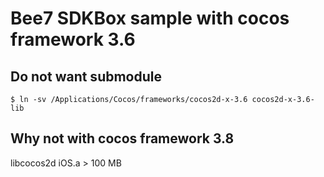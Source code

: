 # Bee7 SDKBox sample with cocos framework 3.6

Do not want submodule
---
```
$ ln -sv /Applications/Cocos/frameworks/cocos2d-x-3.6 cocos2d-x-3.6-lib
```

Why not with cocos framework 3.8
---
libcocos2d iOS.a > 100 MB
